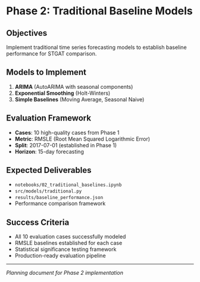 # Phase 2: Traditional Baseline Models

## Objectives
Implement traditional time series forecasting models to establish baseline performance for STGAT comparison.

## Models to Implement
1. **ARIMA** (AutoARIMA with seasonal components)
2. **Exponential Smoothing** (Holt-Winters)
3. **Simple Baselines** (Moving Average, Seasonal Naive)

## Evaluation Framework
- **Cases**: 10 high-quality cases from Phase 1
- **Metric**: RMSLE (Root Mean Squared Logarithmic Error)
- **Split**: 2017-07-01 (established in Phase 1)
- **Horizon**: 15-day forecasting

## Expected Deliverables
- `notebooks/02_traditional_baselines.ipynb`
- `src/models/traditional.py`
- `results/baseline_performance.json`
- Performance comparison framework

## Success Criteria
- All 10 evaluation cases successfully modeled
- RMSLE baselines established for each case
- Statistical significance testing framework
- Production-ready evaluation pipeline

---
*Planning document for Phase 2 implementation*
